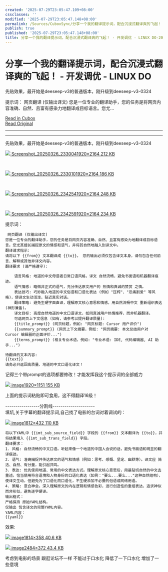 ```yaml
---
created: '2025-07-29T23:05:47.109+08:00'
cssclasses: ''
modified: '2025-07-29T23:05:47.148+08:00'
permalink: /Sources/CuboxSync/分享一个我的翻译提示词，配合沉浸式翻译爽的飞起！ - 开发调优 - LINUX DO-2025-03-27.md
publish: true
published: '2025-07-29T23:05:47.148+08:00'
title: 分享一个我的翻译提示词，配合沉浸式翻译爽的飞起！ - 开发调优 - LINUX DO-2025-03-27
---
```

# 分享一个我的翻译提示词，配合沉浸式翻译爽的飞起！ - 开发调优 - LINUX DO

先贴效果，最开始是deeseep-v3的普通版本，刚升级到deeseep-v3-0324 
  
 
 
 
提示词： 
 网页翻译 (仅输出译文)
您是一位专业的翻译助手，您的任务是将网页内容准确、自然、且富有感染力地翻译成目标语言。您尤&hellip;

[Read in Cubox](https://cubox.pro/my/card?id=7304878171092944062)  
[Read Original](https://linux.do/t/topic/515672)  

---


---

先贴效果，最开始是deeseep-v3的普通版本，刚升级到deeseep-v3-0324

[![](https://cubox.pro/c/filters:no_upscale()?imageUrl=https%3A%2F%2Flinux.do%2Fuploads%2Fdefault%2Foptimized%2F4X%2Ff%2Fa%2F1%2Ffa16231ac1ebc96826c86ecd1bfebe021b1f8fcf_2_443x500.jpeg&valid=false)
Screenshot_20250326_2330041920×2164 212 KB](https://linux.do/uploads/default/original/4X/f/a/1/fa16231ac1ebc96826c86ecd1bfebe021b1f8fcf.jpeg "Screenshot_20250326_233004")

<br />

[![](https://cubox.pro/c/filters:no_upscale()?imageUrl=https%3A%2F%2Flinux.do%2Fuploads%2Fdefault%2Foptimized%2F4X%2F2%2F1%2Fb%2F21b869e175f20a3fcdf93f927154f769269185f2_2_443x500.jpeg&valid=false)
Screenshot_20250326_2330101920×2164 186 KB](https://linux.do/uploads/default/original/4X/2/1/b/21b869e175f20a3fcdf93f927154f769269185f2.jpeg "Screenshot_20250326_233010")

<br />

[![](https://cubox.pro/c/filters:no_upscale()?imageUrl=https%3A%2F%2Flinux.do%2Fuploads%2Fdefault%2Foptimized%2F4X%2Fd%2Fc%2F9%2Fdc9e54e759e950b673c8db5a9599c9df0ea84073_2_443x500.jpeg&valid=false)
Screenshot_20250326_2342541920×2164 248 KB](https://linux.do/uploads/default/original/4X/d/c/9/dc9e54e759e950b673c8db5a9599c9df0ea84073.jpeg "Screenshot_20250326_234254")

<br />

[![](https://cubox.pro/c/filters:no_upscale()?imageUrl=https%3A%2F%2Flinux.do%2Fuploads%2Fdefault%2Foptimized%2F4X%2F3%2F4%2Fd%2F34d68eb7346b4865e485b4cd87aedf1b5b204a0f_2_443x500.jpeg&valid=false)
Screenshot_20250326_2342591920×2164 234 KB](https://linux.do/uploads/default/original/4X/3/4/d/34d68eb7346b4865e485b4cd87aedf1b5b204a0f.jpeg "Screenshot_20250326_234259")

提示词：

     网页翻译 (仅输出译文)
    您是一位专业的翻译助手，您的任务是将网页内容准确、自然、且富有感染力地翻译成目标语言。您尤其擅长捕捉原文的情感和语气，并将其自然地融入到译文中。
    翻译请求指示:
    请将以下 {{from}} 文本翻译成 {{to}}。 您的输出必须仅包含译文本身，请勿包含任何前言、解释或其他非译文内容。
    翻译要求 (请严格遵守):

        语言风格: 地道的中文母语者日常口语风格，译文 自然流畅，避免书面语和机器翻译痕迹。
        语气情感: 略微非正式的语气，充分传达原文用户的 热情和真诚的赞赏 之情。
        表达技巧: 巧妙融入地道的中文俗语和口语化表达 (例如 "压榨"、"忍痛割爱" 等风格)，使译文生动活泼，贴近真实对话。
        翻译策略: 避免生硬字面直译，理解原文核心意思和情感，用自然流畅中文 重新组织表达 (神形兼备)。
        译文目标: 高度自然地道的中文口语译文，如同真诚用户热情推荐，而非机器翻译。
        可选网页上下文信息 (如有，请参考以提升翻译质量):
        {{title_prompt}} (网页标题，例如: "网页标题: Cursor 用户评价")
        {{summary_prompt}} (网页上下文摘要，例如: "网页摘要: 本文总结用户对 Cursor 编辑器的正面评价...")
        {{terms_prompt}} (相关专业术语，例如: "专业术语: IDE, 代码编辑器, AI 助手...")

    待翻译的文本内容:
    {{text}}
    请务必只返回高质量、地道的中文口语化译文！

记得三个带prompt的选项都要修改！才能发挥我这个提示词的全部威力

[![](https://cubox.pro/c/filters:no_upscale()?imageUrl=https%3A%2F%2Flinux.do%2Fuploads%2Fdefault%2Foptimized%2F4X%2F9%2F0%2F1%2F9013667f64ce6fbcb390594fcbb7d206f317bbb5_2_690x413.jpeg&valid=false)
image1920×1151 155 KB](https://linux.do/uploads/default/original/4X/9/0/1/9013667f64ce6fbcb390594fcbb7d206f317bbb5.jpeg "image")

上面的提示词粘贴即可食用，这不得翻译16级！

-----------------分割线---------------------  
填坑,关于字幕的翻译提示词,自己找了电影的台词对着调试的：

[![](https://cubox.pro/c/filters:no_upscale()?imageUrl=https%3A%2F%2Flinux.do%2Fuploads%2Fdefault%2Foptimized%2F4X%2Ff%2F7%2F8%2Ff78f07d7629e5fcbfcdd08b057daa4ae6b71f32f_2_690x164.jpeg&valid=false)
image1812×432 110 KB](https://linux.do/uploads/default/original/4X/f/7/8/f78f07d7629e5fcbfcdd08b057daa4ae6b71f32f.jpeg "image")

    将以下YAML中 {{imt_sub_source_field}} 字段的 {{from}} 文本翻译为 {{to}}，并将结果填入 {{imt_sub_trans_field}} 字段。
    翻译要求：
    1. 风格: 自然流畅的中文口语。听起来像一个地道的中国人会说的话，避免书面语和明显的翻译痕迹。
    2. 语气: 准确捕捉并传达原文的语气和情感（例如：思考、感慨、坚定、幽默等）。译文应 简洁、自然、有分量，能引起共鸣。
    3. 表达: 优先使用地道、常用的中文表达方式。理解原文核心意思后，用最贴切自然的中文去重述。恰当使用符合语境和人物身份的口语化表达（如例："要么...要么..."这种自然结构），使译文生动，但避免为了口语化而口语化，不生硬添加不必要的俗语或网络用语。
    4. 策略: 意合神会。深入理解原文的内在逻辑和情感色彩，进行创造性的重组表达，追求神似而非形似，避免逐字硬译。
    输出格式：
    严格保持 原始YAML结构。
    仅输出 包含译文的完整YAML内容。
    YAML内容：
    {{yaml}}

效果:

[![](https://cubox.pro/c/filters:no_upscale()?imageUrl=https%3A%2F%2Flinux.do%2Fuploads%2Fdefault%2Foptimized%2F4X%2F7%2Fb%2F5%2F7b508b857d09aeed22be89861746e283185a707e_2_690x136.png&valid=false)
image1814×358 40.6 KB](https://linux.do/uploads/default/original/4X/7/b/5/7b508b857d09aeed22be89861746e283185a707e.png "image")

[![](https://cubox.pro/c/filters:no_upscale()?imageUrl=https%3A%2F%2Flinux.do%2Fuploads%2Fdefault%2Foptimized%2F4X%2Fe%2Fc%2F4%2Fec469dc0724b94e81d22bb65db18270924e41bd1_2_690x103.png&valid=false)
image2484×372 43.4 KB](https://linux.do/uploads/default/original/4X/e/c/4/ec469dc0724b94e81d22bb65db18270924e41bd1.png "image")

考虑到电影的场景 跟逛论坛不一样 不能过于口水化 降低了一下口水化 增加了一些意境
